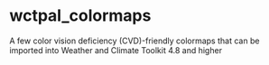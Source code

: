 # wctpal_colormaps
A few color vision deficiency (CVD)-friendly colormaps that can be imported into Weather and Climate Toolkit 4.8 and higher
